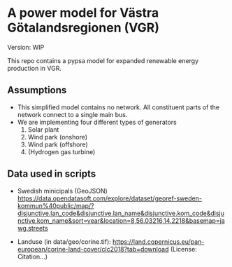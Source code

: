 # A power model for Västra Götalandsregionen (VGR)

Version: WIP

This repo contains a pypsa model for expanded renewable energy production in VGR.

## Assumptions

- This simplified model contains no network. All constituent parts of the network connect to a single main bus.
- We are implementing four different types of generators
  1. Solar plant
  2. Wind park (onshore)
  3. Wind park (offshore)
  4. (Hydrogen gas turbine)


## Data used in scripts

- Swedish minicipals (GeoJSON)
https://data.opendatasoft.com/explore/dataset/georef-sweden-kommun%40public/map/?disjunctive.lan_code&disjunctive.lan_name&disjunctive.kom_code&disjunctive.kom_name&sort=year&location=8,56.03216,14.2218&basemap=jawg.streets

- Landuse (in data/geo/corine.tif): https://land.copernicus.eu/pan-european/corine-land-cover/clc2018?tab=download (License: Citation...)

